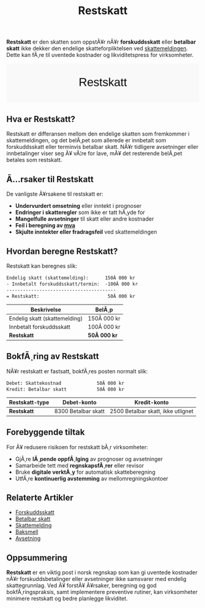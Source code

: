 ﻿---
title: "Restskatt"
meta_title: "Restskatt"
meta_description: '**Restskatt** er den skatten som oppstÃ¥r nÃ¥r **forskuddsskatt** eller **betalbar skatt** ikke dekker den endelige skatteforpliktelsen ved [skattemeldingen](/b...'
slug: restskatt
type: blog
layout: pages/single
---

**Restskatt** er den skatten som oppstÃ¥r nÃ¥r **forskuddsskatt** eller **betalbar skatt** ikke dekker den endelige skatteforpliktelsen ved [skattemeldingen](/blogs/regnskap/skattemelding "Skattemelding - Komplett Guide til Utfylling og Innlevering"). Dette kan fÃ¸re til uventede kostnader og likviditetspress for virksomheter.

![Illustrasjon av Restskatt](restskatt-image.svg)

## Hva er Restskatt?

Restskatt er differansen mellom den endelige skatten som fremkommer i skattemeldingen, og det belÃ¸pet som allerede er innbetalt som forskuddsskatt eller terminvis betalbar skatt. NÃ¥r tidligere avsetninger eller innbetalinger viser seg Ã¥ vÃ¦re for lave, mÃ¥ det resterende belÃ¸pet betales som restskatt.

## Ã…rsaker til Restskatt

De vanligste Ã¥rsakene til restskatt er:

* **Undervurdert omsetning** eller inntekt i prognoser
* **Endringer i skatteregler** som ikke er tatt hÃ¸yde for
* **Mangelfulle avsetninger** til skatt eller andre kostnader
* **Feil i beregning av [mva](/blogs/regnskap/hva-er-moms-mva "Hva er Merverdiavgift (MVA)? Beregning og RegnskapsfÃ¸ring")**
* **Skjulte inntekter eller fradragsfeil** ved skattemeldingen

## Hvordan beregne Restskatt?

Restskatt kan beregnes slik:

```
Endelig skatt (skattemelding):      150Â 000 kr
- Innbetalt forskuddsskatt/termin:  -100Â 000 kr
----------------------------------------
= Restskatt:                         50Â 000 kr
```

| Beskrivelse                   | BelÃ¸p      |
|-------------------------------|------------|
| Endelig skatt (skattemelding) | 150Â 000 kr |
| Innbetalt forskuddsskatt      | 100Â 000 kr |
| **Restskatt**                 | **50Â 000 kr** |

## BokfÃ¸ring av Restskatt

NÃ¥r restskatt er fastsatt, bokfÃ¸res posten normalt slik:

```text
Debet: Skattekostnad             50Â 000 kr
Kredit: Betalbar skatt           50Â 000 kr
```

| Restskatt-type | Debet-konto                   | Kredit-konto                       |
|----------------|-------------------------------|------------------------------------|
| **Restskatt**  | 8300 Betalbar skatt           | 2500 Betalbar skatt, ikke utlignet |

## Forebyggende tiltak

For Ã¥ redusere risikoen for restskatt bÃ¸r virksomheter:

* GjÃ¸re **lÃ¸pende oppfÃ¸lging** av prognoser og avsetninger
* Samarbeide tett med **regnskapsfÃ¸rer** eller revisor
* Bruke **digitale verktÃ¸y** for automatisk skatteberegning
* UtfÃ¸re **kontinuerlig avstemming** av mellomregningskontoer

## Relaterte Artikler

* [Forskuddsskatt](/blogs/regnskap/hva-er-forskuddsskatt "Hva er Forskuddsskatt? Beregning og Innbetaling")
* [Betalbar skatt](/blogs/regnskap/betalbar-skatt "Betalbar skatt “ Komplett guide til beregning og hÃ¥ndtering")
* [Skattemelding](/blogs/regnskap/skattemelding "Skattemelding - Komplett Guide til Utfylling og Innlevering")
* [Baksmell](/blogs/regnskap/baksmell "Baksmell “ Uventet ekstrakostnad ved skatteoppgjÃ¸r")
* [Avsetning](/blogs/regnskap/avsetning "Avsetning i Regnskap - Komplett Guide til Avsetninger og Estimater")

## Oppsummering

**Restskatt** er en viktig post i norsk regnskap som kan gi uventede kostnader nÃ¥r forskuddsbetalinger eller avsetninger ikke samsvarer med endelig skattegrunnlag. Ved Ã¥ forstÃ¥ Ã¥rsaker, beregning og god bokfÃ¸ringspraksis, samt implementere preventive rutiner, kan virksomheter minimere restskatt og bedre planlegge likviditet.


